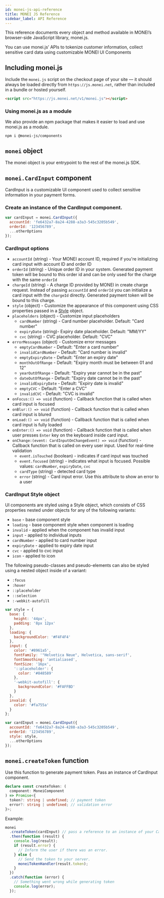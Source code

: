 ```yaml
---
id: monei-js-api-reference
title: MONEI JS Reference
sidebar_label: API Reference
---
```


This reference documents every object and method available in MONEI’s browser-side JavaScript library, monei.js.

You can use monei.js’ APIs to tokenize customer information, collect sensitive card data using customizable MONEI UI Components

## Including monei.js

Include the `monei.js` script on the checkout page of your site — it should always be loaded directly from `https://js.monei.net`, rather than included in a bundle or hosted yourself.

```html
<script src="https://js.monei.net/v1/monei.js"></script>
```

### Using monei.js as a module

We also provide an npm package that makes it easier to load and use monei.js as a module.

```shell script
npm i @monei-js/components
```

## `monei` object

The monei object is your entrypoint to the rest of the monei.js SDK.

## `monei.CardInput` component

CardInput is a customizable UI component used to collect sensitive information in your payment forms.

### Create an instance of the CardInput component.

```js
var cardInput = monei.CardInput({
  accountId: 'fe6432a7-8a24-4288-a3a3-545c3205b549',
  orderId: '123456789',
  ...otherOptions
});
```

### CardInput options

- `accountId` (string) - Your MONEI account ID, required if you're initializing card input with account ID and order ID
- `orderId` (string) - Unique order ID in your system. Generated payment token will be bound to this order id and can be only used for the charge with the same `orderId`
- `chargeId` (string) - A charge ID provided by MONEI in create charge request. Instead of passing `accountId` and `orderId` you can initialize a card input with the `chargeId` directly. Generated payment token will be bound to this charge.
- `style` (object) - Customize the appearance of this component using CSS properties passed in a [Style](#cardinput-style-object) object.
- `placeholders` (object) - Customize input placeholders
  - `cardNumber` (string) - Card number placeholder. Default: "Card number"
  - `expiryDate` (string)- Expiry date placeholder. Default: "MM/YY"
  - `cvc` (string) - CVC placeholder. Default: "CVC"
- `errorMessages` (object) - Customize error messages
  - `emptyCardNumber` - Default: "Enter a card number"
  - `invalidCardNumber` - Default: "Card number is invalid"
  - `emptyExpiryDate` - Default: "Enter an expiry date"
  - `monthOutOfRange` - Default: "Expiry month must be between 01 and 12"
  - `yearOutOfRange` - Default: "Expiry year cannot be in the past"
  - `dateOutOfRange` - Default: "Expiry date cannot be in the past"
  - `invalidExpiryDate` - Default: "Expiry date is invalid"
  - `emptyCVC` - Default: "Enter a CVC"
  - `invalidCVC` - Default: "CVC is invalid"
- `onFocus:() => void` (function) - Callback function that is called when card input is focused
- `onBlur:() => void` (function) - Callback function that is called when card input is blured
- `onLoad:() => void` (function) - Callback function that is called when card input is fully loaded
- `onEnter:() => void` (function) - Callback function that is called when user presses `Enter` key on the keyboard inside card input.
- `onChange:(event: CardInputOnChangeEvent) => void` (function) - Callback function that is called on every user input. Used for real-time validation
  - `event.isTouched` (boolean) - indicates if card input was touched
  - `event.focused` (string) - indicates what input is focused. Possible values: `cardNumber`, `expiryDate`, `cvc`
  - `cardType` (string) - detected card type
  - `error` (string) - Card input error. Use this attribute to show an error to a user

### CardInput Style object

UI components are styled using a Style object, which consists of CSS properties nested under objects for any of the following variants:

- `base` - base component style
- `loading` - base component style when component is loading
- `invalid` - applied when the component has invalid input
- `input` - applied to individual inputs
- `cardNumber` - applied to card number input
- `expiryDate` - applied to expiry date input
- `cvc` - applied to cvc input
- `icon` - applied to icon

The following pseudo-classes and pseudo-elements can also be styled using a nested object inside of a variant:

- `:focus`
- `:hover`
- `::placeholder`
- `::selection`
- `:-webkit-autofill`

```js
var style = {
  base: {
    height: '44px',
    padding: '8px 12px'
  },
  loading: {
    backgroundColor: '#F4F4F4'
  },
  input: {
    color: '#8961a5',
    fontFamily: '"Helvetica Neue", Helvetica, sans-serif',
    fontSmoothing: 'antialiased',
    fontSize: '16px',
    '::placeholder': {
      color: '#848589'
    },
    '-webkit-autofill': {
      backgroundColor: '#FAFFBD'
    }
  },
  invalid: {
    color: '#fa755a'
  }
};

var cardInput = monei.CardInput({
  accountId: 'fe6432a7-8a24-4288-a3a3-545c3205b549',
  orderId: '123456789',
  style: style,
  ...otherOptions
});
```

## `monei.createToken` function

Use this function to generate payment token. Pass an instance of CardInput component.

```typescript
declare const createToken: (
  component: MoneiComponent
) => Promise<{
  token?: string | undefined; // payment token
  error?: string | undefined; // validation error
}>;
```

Example:

```js
monei
  .createToken(cardInput) // pass a reference to an instance of your CardInput component
  .then(function (result) {
    console.log(result);
    if (result.error) {
      // Inform the user if there was an error.
    } else {
      // Send the token to your server.
      moneiTokenHandler(result.token);
    }
  })
  .catch(function (error) {
    // Something went wrong while generating token
    console.log(error);
  });
```

